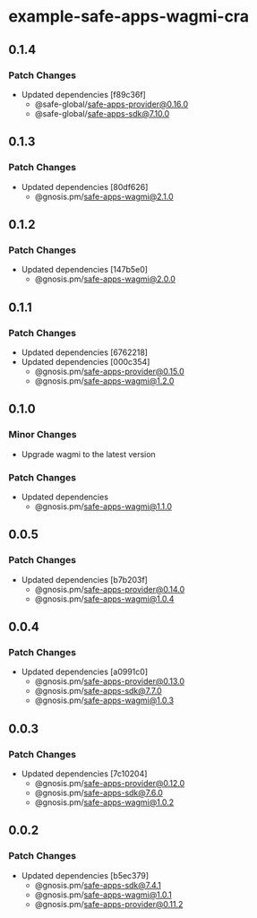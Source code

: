 # example-safe-apps-wagmi-cra

## 0.1.4

### Patch Changes

- Updated dependencies [f89c36f]
  - @safe-global/safe-apps-provider@0.16.0
  - @safe-global/safe-apps-sdk@7.10.0

## 0.1.3

### Patch Changes

- Updated dependencies [80df626]
  - @gnosis.pm/safe-apps-wagmi@2.1.0

## 0.1.2

### Patch Changes

- Updated dependencies [147b5e0]
  - @gnosis.pm/safe-apps-wagmi@2.0.0

## 0.1.1

### Patch Changes

- Updated dependencies [6762218]
- Updated dependencies [000c354]
  - @gnosis.pm/safe-apps-provider@0.15.0
  - @gnosis.pm/safe-apps-wagmi@1.2.0

## 0.1.0

### Minor Changes

- Upgrade wagmi to the latest version

### Patch Changes

- Updated dependencies
  - @gnosis.pm/safe-apps-wagmi@1.1.0

## 0.0.5

### Patch Changes

- Updated dependencies [b7b203f]
  - @gnosis.pm/safe-apps-provider@0.14.0
  - @gnosis.pm/safe-apps-wagmi@1.0.4

## 0.0.4

### Patch Changes

- Updated dependencies [a0991c0]
  - @gnosis.pm/safe-apps-provider@0.13.0
  - @gnosis.pm/safe-apps-sdk@7.7.0
  - @gnosis.pm/safe-apps-wagmi@1.0.3

## 0.0.3

### Patch Changes

- Updated dependencies [7c10204]
  - @gnosis.pm/safe-apps-provider@0.12.0
  - @gnosis.pm/safe-apps-sdk@7.6.0
  - @gnosis.pm/safe-apps-wagmi@1.0.2

## 0.0.2

### Patch Changes

- Updated dependencies [b5ec379]
  - @gnosis.pm/safe-apps-sdk@7.4.1
  - @gnosis.pm/safe-apps-wagmi@1.0.1
  - @gnosis.pm/safe-apps-provider@0.11.2
